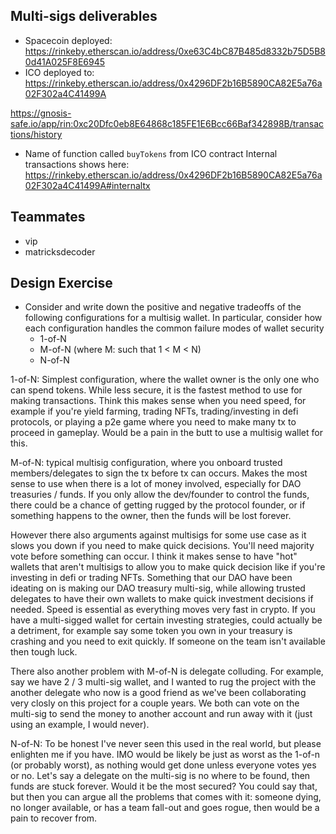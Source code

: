 ## Multi-sigs deliverables

- Spacecoin deployed: https://rinkeby.etherscan.io/address/0xe63C4bC87B485d8332b75D5B80d41A025F8E6945
- ICO deployed to: https://rinkeby.etherscan.io/address/0x4296DF2b16B5890CA82E5a76a02F302a4C41499A

https://gnosis-safe.io/app/rin:0xc20Dfc0eb8E64868c185FE1E6Bcc66Baf342898B/transactions/history

- Name of function called `buyTokens` from ICO contract
  Internal transactions shows here: https://rinkeby.etherscan.io/address/0x4296DF2b16B5890CA82E5a76a02F302a4C41499A#internaltx

## Teammates

- vip
- matricksdecoder

## Design Exercise

- Consider and write down the positive and negative tradeoffs of the following configurations for a multisig wallet. In particular, consider how each configuration handles the common failure modes of wallet security
  - 1-of-N
  - M-of-N (where M: such that 1 < M < N)
  - N-of-N

1-of-N: Simplest configuration, where the wallet owner is the only one who can spend tokens. While less secure, it is the fastest method to use for making transactions. Think this makes sense when you need speed, for example if you're yield farming, trading NFTs, trading/investing in defi protocols, or playing a p2e game where you need to make many tx to proceed in gameplay. Would be a pain in the butt to use a multisig wallet for this.

M-of-N: typical multisig configuration, where you onboard trusted members/delegates to sign the tx before tx can occurs. Makes the most sense to use when there is a lot of money involved, especially for DAO treasuries / funds. If you only allow the dev/founder to control the funds, there could be a chance of getting rugged by the protocol founder, or if something happens to the owner, then the funds will be lost forever.

However there also arguments against multisigs for some use case as it slows you down if you need to make quick decisions. You'll need majority vote before something can occur. I think it makes sense to have "hot" wallets that aren't multisigs to allow you to make quick decision like if you're investing in defi or trading NFTs. Something that our DAO have been ideating on is making our DAO treasury multi-sig, while allowing trusted delegates to have their own wallets to make quick investment decisions if needed. Speed is essential as everything moves very fast in crypto. If you have a multi-sigged wallet for certain investing strategies, could actually be a detriment, for example say some token you own in your treasury is crashing and you need to exit quickly. If someone on the team isn't available then tough luck.

There also another problem with M-of-N is delegate colluding. For example, say we have 2 / 3 multi-sig wallet, and I wanted to rug the project with the another delegate who now is a good friend as we've been collaborating very closly on this project for a couple years. We both can vote on the multi-sig to send the money to another account and run away with it (just using an example, I would never).

N-of-N: To be honest I've never seen this used in the real world, but please enlighten me if you have. IMO would be likely be just as worst as the 1-of-n (or probably worst), as nothing would get done unless everyone votes yes or no. Let's say a delegate on the multi-sig is no where to be found, then funds are stuck forever. Would it be the most secured? You could say that, but then you can argue all the problems that comes with it: someone dying, no longer available, or has a team fall-out and goes rogue, then would be a pain to recover from.
